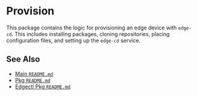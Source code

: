 # Provision

This package contains the logic for provisioning an edge device with `edge-cd`. This includes installing packages, cloning repositories, placing configuration files, and setting up the `edge-cd` service.

## See Also

*   [Main `README.md`](../../../README.md)
*   [Pkg `README.md`](../../README.md)
*   [Edgectl Pkg `README.md`](../README.md)
